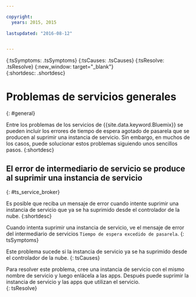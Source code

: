 ```yaml
---

copyright:
  years: 2015, 2015
  
lastupdated: "2016-08-12"


---
```



{:tsSymptoms: .tsSymptoms}
{:tsCauses: .tsCauses}
{:tsResolve: .tsResolve}
{:new_window: target="_blank"}  
{:shortdesc: .shortdesc}


# Problemas de servicios generales
{: #general}


Entre los problemas de los servicios de {{site.data.keyword.Bluemix}}
se pueden incluir los errores de tiempo de espera agotado de pasarela que se producen al suprimir
una instancia de servicio. Sin embargo, en muchos de los casos, puede solucionar estos problemas siguiendo unos sencillos pasos.
{:shortdesc}

## El error de intermediario de servicio se produce al suprimir una instancia de servicio
{: #ts_service_broker}

Es posible que reciba un mensaje de error cuando intente suprimir una instancia de servicio que ya se ha suprimido desde el controlador de la nube.
{:shortdesc}


Cuando intenta suprimir una instancia de servicio, ve el mensaje de error del intermediario de servicios `Tiempo de espera excedido de pasarela`.
{: tsSymptoms}


Este problema sucede si la instancia de servicio ya se ha suprimido desde el controlador de la nube.
{: tsCauses}


Para resolver este problema, cree una instancia de servicio con el mismo nombre de servicio y luego enlácela a las apps. Después puede suprimir la instancia de servicio y las apps que utilizan el servicio.   
{: tsResolve}
